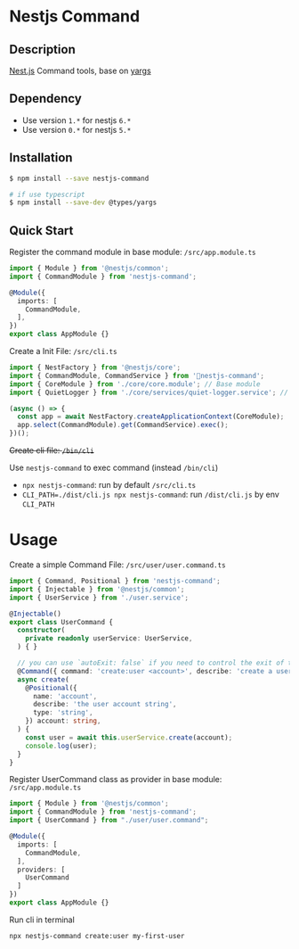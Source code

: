 # Nestjs Command

## Description

[Nest.js](https://github.com/nestjs/nest) Command tools, base on [yargs](https://github.com/yargs/yargs)

## Dependency
- Use version `1.*` for nestjs `6.*`
- Use version `0.*` for nestjs `5.*`

## Installation

```bash
$ npm install --save nestjs-command

# if use typescript
$ npm install --save-dev @types/yargs
```

## Quick Start

Register the command module in base module: `/src/app.module.ts`

```ts
import { Module } from '@nestjs/common';
import { CommandModule } from 'nestjs-command';

@Module({
  imports: [
    CommandModule,
  ],
})
export class AppModule {}

```

Create a Init File: `/src/cli.ts`

```ts
import { NestFactory } from '@nestjs/core';
import { CommandModule, CommandService } from 'nestjs-command';
import { CoreModule } from './core/core.module'; // Base module
import { QuietLogger } from './core/services/quiet-logger.service'; // Custom Logger

(async () => {
  const app = await NestFactory.createApplicationContext(CoreModule);
  app.select(CommandModule).get(CommandService).exec();
})();

```

~~Create cli file: `/bin/cli`~~

Use `nestjs-command` to exec command (instead `/bin/cli`)

- `npx nestjs-command`: run by default `/src/cli.ts`
- `CLI_PATH=./dist/cli.js npx nestjs-command`: run `/dist/cli.js` by env `CLI_PATH`

# Usage

Create a simple Command File: `/src/user/user.command.ts`

```typescript
import { Command, Positional } from 'nestjs-command';
import { Injectable } from '@nestjs/common';
import { UserService } from './user.service';

@Injectable()
export class UserCommand {
  constructor(
    private readonly userService: UserService,
  ) { }

  // you can use `autoExit: false` if you need to control the exit of the command
  @Command({ command: 'create:user <account>', describe: 'create a user' })
  async create(
    @Positional({
      name: 'account',
      describe: 'the user account string',
      type: 'string',
    }) account: string,
  ) {
    const user = await this.userService.create(account);
    console.log(user);
  }
}

```

Register UserCommand class as provider in base module: `/src/app.module.ts`

```typescript
import { Module } from '@nestjs/common';
import { CommandModule } from 'nestjs-command';
import { UserCommand } from "./user/user.command";

@Module({
  imports: [
    CommandModule,
  ],
  providers: [
    UserCommand
  ]
})
export class AppModule {}

```


Run cli in terminal

```bash
npx nestjs-command create:user my-first-user
```

